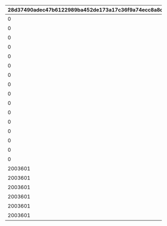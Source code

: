|28d37490adec47b6122989ba452de173a17c36f9a74ecc8a8d565a01678e23cc|5bbfc6cf502856961d6c09ba83a2378e2844bea17fb0677fa0a86b01559c050b|aa4df096ade0251a4929be07ad6e744cbcc91fefe28050caee31674ef9007929|8af3d598f8fd970c1c741b7f6861ecf104456a2edfbdb41e911730de148825c3|61c1933b67ae71cf91673e51aa2962007b9ffc332ba5cf5a98f1ddf0b6549ce4|73a00526a2c05100e661017261850776ea175c9df7c6075eb9be4d708dde0d58|6c02048b7332da7012b78acd1d636007e48a634017613584a0da9ad9f0e9c05e|
| --- | --- | --- | --- | --- | --- | --- |
|0|20036104|開会式|10064|1006401|0|4|
|0|20036104|開会式|10064|1006402|0|3|
|0|20036104|徒競走|10064|1006403|1006402|1|
|0|20036104|徒競走|10064|1006404|1006402|4|
|0|20036104|徒競走|10064|1006405|1006402|2|
|0|20036104|騎馬戦|10064|1006406|1006405|2|
|0|20036104|騎馬戦|10064|1006407|1006405|4|
|0|20036106|昼休憩|10064|1006408|1006406|3|
|0|20036106|昼休憩|10064|1006409|1006406|4|
|0|20036106|学術文化出展各種|10064|1006410|1006408|3|
|0|20036106|学術文化出展各種|10064|1006411|1006408|4|
|0|20036106|学術文化出展各種|10064|1006412|1006408|1|
|0|20036108|侍女風給仕喫茶|10064|1006413|1006410|4|
|0|20036108|侍女風給仕喫茶|10064|1006414|1006410|3|
|0|20036113|総合リレー|10064|1006415|1006414|3|
|0|20036113|総合リレー|10064|1006416|1006414|4|
|2003601|0|セレモニーステージ|10064|1006417|1006415|1|
|2003601|0|セレモニーステージ|10064|1006418|1006415|4|
|2003601|0|セレモニーステージ|10064|1006419|1006415|2|
|2003601|0|閉会式|10064|1006420|1006419|3|
|2003601|0|閉会式|10064|1006421|1006419|4|
|2003601|0|コンプリート演出|10064|1006422|1006420|4|